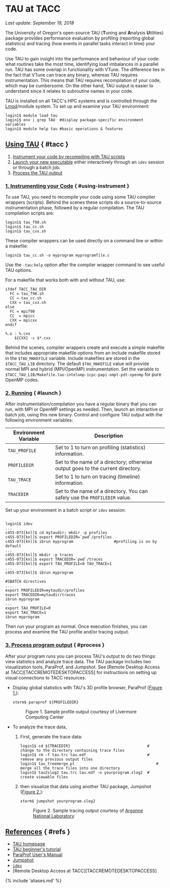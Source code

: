 # TAU at TACC
*Last update: September 19, 2018*

The University of Oregon's open-source TAU (**T**uning and **A**nalysis **U**tilities) package provides performance evaluation by profiling (reporting global statistics) and tracing (how events in parallel tasks interact in time) your code.  

Use TAU to gain insight into the performance and behaviour of your code: what routines take the most time, identifying load imbalances in a parallel run. TAU has some overlap in functionality with VTune. The difference lies in the fact that VTune can trace any binary, whereas TAU requires instrumentation. This means that TAU requires recompilation of your code, which may be cumbersome. On the other hand, TAU output is easier to understand since it relates to subroutine names in your code. 

TAU is installed on all TACC's HPC systems and is controlled through the [Lmod](https://www.tacc.utexas.edu/research-development/tacc-projects/lmod)/module system.  To set up and examine your TAU environment:

``` cmd-line
login1$ module load tau
login1$ env | grep TAU	#display package-specific environment variables
login1$ module help tau	#basic operations & features
```

## [Using TAU](#tacc) { #tacc }

1. [Instrument your code by recompiling with TAU scripts](#instrument)
2. [Launch your new executable](#launch) either interactively through an `idev` session or through a batch job.
3. [Process the TAU output](#process)

### [1. Instrumenting your Code](#using-instrument) { #using-instrument }

To use TAU, you need to recompile your code using some TAU compiler wrappers (scripts). Behind the scenes these scripts do a source-to-source instrumentation phase, followed by a regular compilation. The TAU compilation scripts are:

``` cmd-line
login1$ tau_f90.sh
login1$ tau_cc.sh
login1$ tau_cxx.sh
```

These compiler wrappers can be used directly on a command line or within a makefile:

``` cmd-line
login1$ tau_cc.sh -o myprogram myprogramfile.c
```

Use the `-tau:help` option after the compiler wrapper command to see useful TAU options.

For a makefile that works both with and without TAU, use:

``` syntax
ifdef TACC_TAU_DIR
  FC = tau_f90.sh
  CC = tau_cc.sh
  CXX = tau_cxx.sh
else
  FC = mpif90
  CC  = mpicc
  CXX = mpicxx
endif

%.o : %.cxx
	${CXX} -c $*.cxx
```

Behind the scenes, compiler wrappers create and execute a simple makefile that includes appropriate makefile options from an include makefile stored in the `$TAU_MAKEFILE` variable. Include makefiles are stored in the `$TACC_TAU_LIB` directory. The default `$TAU_MAKEFILE` value  will provide normal MPI and hybrid (MPI/OpenMP) instrumentation. Set the variable to `$TACC_TAU_LIB/Makefile.tau-intelomp-icpc-papi-ompt-pdt-openmp` for pure OpenMP codes.




### [2. Running](#launch) { #launch }

After instrumentation/compilation you have a regular binary that you can run, with MPI or OpenMP settings as needed. Then, launch an interactive or batch job, using this new binary. Control and configure TAU output with the following environment variables:

Environment Variable | Description
--- | ---
`TAU_PROFILE` 	| Set to 1 to turn on profiling (statistics) information.
`PROFILEDIR` 		| Set to the name of a directory; otherwise output goes to the current directory.
`TAU_TRACE` 		| Set to 1 to turn on tracing (timeline) information.
`TRACEDIR` 		| Set to the name of a directory. You can safely use the `PROFILEDIR` value.


Set up your environment in a batch script or `idev` session: 

``` cmd-line

login1$ idev
...
c455-073[knl]$ cd mytaudir; mkdir -p profiles
c455-073[knl]$ export PROFILEDIR=`pwd`/profiles
c455-073[knl]$ ibrun myprogram					#profiling is on by default
...
c455-073[knl]$ mkdir -p traces
c455-073[knl]$ export TRACEDIR=`pwd`/traces
c455-073[knl]$ export TAU_PROFILE=0 TAU_TRACE=1
...
c455-073[knl]$ ibrun myprogram

```

``` job-script
#SBATCH directives
...
export PROFILEDIR=mytaudir/profiles
export TRACEDIR=mytaudir/traces
ibrun myprogram
...
export TAU_PROFILE=0
export TAU_TRACE=1
ibrun myprogram
```

Then run your program as normal.  Once execution finishes, you can process and examine the TAU profile and/or tracing output.


### [3. Process program output](#process) { #process }

After your program runs you can process TAU's output to do two things: view statistics and analyze trace data.  The TAU package includes two visualization tools, ParaProf, and Jumpshot.  See [Remote Desktop Access at TACC][TACCREMOTEDESKTOPACCESS] for instructions on setting up visual connections to TACC resources.

* Display global statistics with TAU's 3D profile browser, ParaProf ([Figure 1.](#figure1)):

	``` cmd-line
	xterm$ paraprof ${PROFILEDIR}
	```

	<figure id="figure1">
	<img alt="" src="../imgs/TAU-1.gif">
	<figcaption>Figure 1. Sample profile output courtesy of Livermore Computing Center</figcaption></figure>


* To analyze the trace data,

	1. First, generate the trace data: 

		``` cmd-line
		login1$ cd ${TRACEDIR}									# change to the directory containing trace files
		login1$ rm -f tau.trc tau.edf							# remove any previous output files
		login1$ tau_treemerge.pl									# merge all the trace files into one directory	
		login1$ tau2slog2 tau.trc tau.edf -o yourprogram.slog2	# create viewable files
		```

	1. then visualize that data using another TAU package, Jumpshot ([Figure 2.](#figure2)): 

		``` cmd-line
		xterm$ jumpshot yourprogram.slog2
		```

		<figure id="figure2"><img alt="" src="../imgs/TAU-2.png">
		<figcaption>Figure 2. Sample tracing output courtesy of <a href="http://www.mcs.anl.gov/research/projects/perfvis/pic/js4_timeline_preview_zoomed.png">Argonne National Laboratory</a></figcaption></figure>


## [References](#refs) { #refs }

* [TAU homepage](https://www.cs.uoregon.edu/research/tau/home.php)
* [TAU beginner's tutorial](http://tau.uoregon.edu/tau.ppt)
* [ParaProf User's Manual](https://www.cs.uoregon.edu/research/tau/docs/paraprof/)
* [Jumpshot](https://www.cs.uoregon.edu/research/tau/docs/newguide/bk01ch04s03.html)
* [`idev`](../../software/idev)
* [Remote Desktop Access at TACC][TACCREMOTEDESKTOPACCESS]

{% include 'aliases.md' %}


